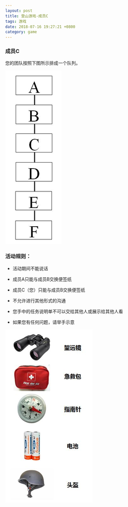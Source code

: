 ```yaml
---
layout: post
title: 登山游戏-成员C
tags: 游戏
date: 2018-07-16 19:27:21 +0800
category: game
---
```


### 成员C


您的团队按照下图所示排成一个队列。

![登山团队](/img/organization-for-climb-six.JPG)


### 活动规则：

- 活动期间不能说话

- 成员A只能与成员B交换便签纸

- 成员C（您）只能与成员B交换便签纸

- 不允许进行其他形式的沟通

- 您手中的任务说明单不可以交给其他人或展示给其他人看

- 如果您有任何问题，请举手示意

![成员C设备](/img/climb-devices-cz.JPG)